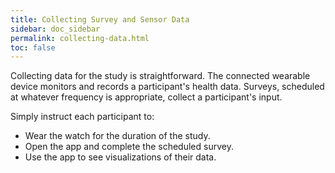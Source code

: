 ```yaml
---
title: Collecting Survey and Sensor Data
sidebar: doc_sidebar
permalink: collecting-data.html
toc: false
---
```


Collecting data for the study is straightforward. The connected wearable device monitors and records a participant's health data. Surveys, scheduled at whatever frequency is appropriate, collect a participant's input.

Simply instruct each participant to:

- Wear the watch for the duration of the study.
- Open the app and complete the scheduled survey.
- Use the app to see visualizations of their data.
